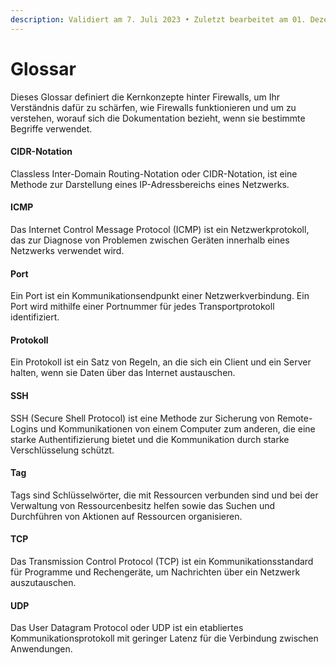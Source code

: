 ```yaml
---
description: Validiert am 7. Juli 2023 • Zuletzt bearbeitet am 01. Dezember 2023
---
```


# Glossar

Dieses Glossar definiert die Kernkonzepte hinter Firewalls, um Ihr Verständnis dafür zu schärfen, wie Firewalls funktionieren und um zu verstehen, worauf sich die Dokumentation bezieht, wenn sie bestimmte Begriffe verwendet.

#### **CIDR-Notation**&#x20;

Classless Inter-Domain Routing-Notation oder CIDR-Notation, ist eine Methode zur Darstellung eines IP-Adressbereichs eines Netzwerks.

#### **ICMP**&#x20;

Das Internet Control Message Protocol (ICMP) ist ein Netzwerkprotokoll, das zur Diagnose von Problemen zwischen Geräten innerhalb eines Netzwerks verwendet wird.

#### **Port**&#x20;

Ein Port ist ein Kommunikationsendpunkt einer Netzwerkverbindung. Ein Port wird mithilfe einer Portnummer für jedes Transportprotokoll identifiziert.

#### **Protokoll**&#x20;

Ein Protokoll ist ein Satz von Regeln, an die sich ein Client und ein Server halten, wenn sie Daten über das Internet austauschen.

#### **SSH**&#x20;

SSH (Secure Shell Protocol) ist eine Methode zur Sicherung von Remote-Logins und Kommunikationen von einem Computer zum anderen, die eine starke Authentifizierung bietet und die Kommunikation durch starke Verschlüsselung schützt.

#### **Tag**&#x20;

Tags sind Schlüsselwörter, die mit Ressourcen verbunden sind und bei der Verwaltung von Ressourcenbesitz helfen sowie das Suchen und Durchführen von Aktionen auf Ressourcen organisieren.

#### **TCP**&#x20;

Das Transmission Control Protocol (TCP) ist ein Kommunikationsstandard für Programme und Rechengeräte, um Nachrichten über ein Netzwerk auszutauschen.

#### **UDP**&#x20;

Das User Datagram Protocol oder UDP ist ein etabliertes Kommunikationsprotokoll mit geringer Latenz für die Verbindung zwischen Anwendungen.
